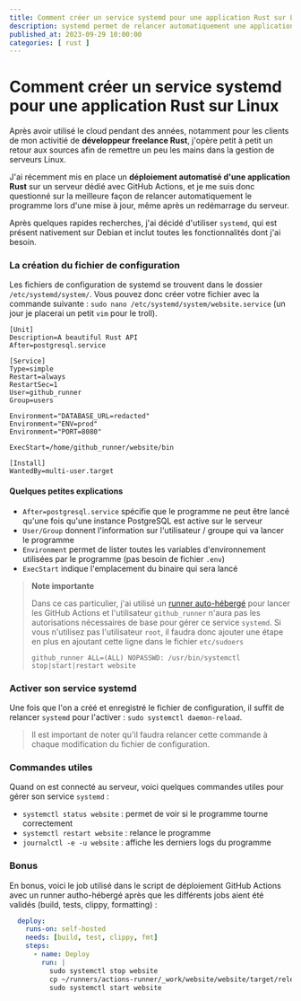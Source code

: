 ```yaml
---
title: Comment créer un service systemd pour une application Rust sur Linux  
description: systemd permet de relancer automatiquement une application après un reboot du serveur 
published_at: 2023-09-29 10:00:00
categories: [ rust ]
---
```


# Comment créer un service systemd pour une application Rust sur Linux

Après avoir utilisé le cloud pendant des années, notamment pour les clients de mon activitié de **développeur freelance Rust**, j'opère petit à petit un retour aux sources afin de remettre un peu les mains dans la gestion de serveurs Linux.

J'ai récemment mis en place un **déploiement automatisé d'une application Rust** sur un serveur dédié avec GitHub Actions, et je me suis donc questionné sur la meilleure façon de relancer automatiquement le programme lors d'une mise à jour, même après un redémarrage du serveur.

Après quelques rapides recherches, j'ai décidé d'utiliser `systemd`, qui est présent nativement sur Debian et inclut toutes les fonctionnalités dont j'ai besoin.


### La création du fichier de configuration

Les fichiers de configuration de systemd se trouvent dans le dossier `/etc/systemd/system/`. Vous pouvez donc créer votre fichier avec la commande suivante : `sudo nano /etc/systemd/system/website.service` (un jour je placerai un petit `vim` pour le troll).

```shell
[Unit]
Description=A beautiful Rust API
After=postgresql.service

[Service]
Type=simple
Restart=always
RestartSec=1
User=github_runner
Group=users

Environment="DATABASE_URL=redacted"
Environment="ENV=prod"
Environment="PORT=8080"

ExecStart=/home/github_runner/website/bin

[Install]
WantedBy=multi-user.target
```

#### Quelques petites explications 

- `After=postgresql.service` spécifie que le programme ne peut être lancé qu'une fois qu'une instance PostgreSQL est active sur le serveur
- `User/Group` donnent l'information sur l'utilisateur / groupe qui va lancer le programme
- `Environment` permet de lister toutes les variables d'environnement utilisées par le programme (pas besoin de fichier `.env`)
- `ExecStart` indique l'emplacement du binaire qui sera lancé

> **Note importante**
> 
> Dans ce cas particulier, j'ai utilisé un [runner auto-hébergé](https://docs.github.com/en/actions/hosting-your-own-runners/managing-self-hosted-runners/about-self-hosted-runners) pour lancer les GitHub Actions et l'utilisateur `github_runner` n'aura pas les autorisations nécessaires de base pour gérer ce service `systemd`. Si vous n'utilisez pas l'utilisateur `root`, il faudra donc ajouter une étape en plus en ajoutant cette ligne dans le fichier `etc/sudoers`
>
> `github_runner ALL=(ALL) NOPASSWD: /usr/bin/systemctl stop|start|restart website`

### Activer son service systemd

Une fois que l'on a créé et enregistré le fichier de configuration, il suffit de relancer `systemd` pour l'activer : `sudo systemctl daemon-reload`.

> Il est important de noter qu'il faudra relancer cette commande à chaque modification du fichier de configuration.

### Commandes utiles

Quand on est connecté au serveur, voici quelques commandes utiles pour gérer son service `systemd` :

- `systemctl status website` : permet de voir si le programme tourne correctement
- `systemctl restart website` : relance le programme
- `journalctl -e -u website` : affiche les derniers logs du programme

### Bonus

En bonus, voici le job utilisé dans le script de déploiement GitHub Actions avec un runner autho-hébergé après que les différents jobs aient été validés (build, tests, clippy, formatting) :

```yaml
  deploy:
    runs-on: self-hosted
    needs: [build, test, clippy, fmt]
    steps:
      - name: Deploy
        run: |
          sudo systemctl stop website
          cp ~/runners/actions-runner/_work/website/website/target/release/website ~/website/bin
          sudo systemctl start website
```
